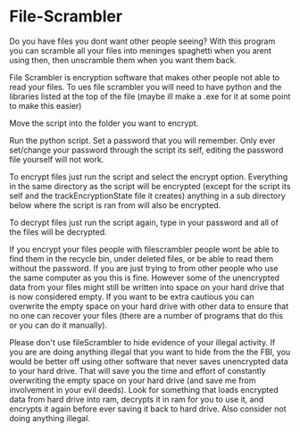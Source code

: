 # File-Scrambler
Do you have files you dont want other people seeing? With this program you can scramble all your files into meninges spaghetti when you arent using then, then unscramble them when you want them back.

File Scrambler is encryption software that makes other people not able to read your files.
To ues file scrambler you will need to have python and the libraries listed at the top of the file (maybe ill make a .exe for it at some point to make this easier)

Move the script into the folder you want to encrypt. 

Run the python script. Set a password that you will remember. Only ever set/change your password through the script its self, editing the password file yourself will not work. 

To encrypt files just run the script and select the encrypt option. Everything in the same directory as the script will be encrypted (except for the script its self and the trackEncryptionState file it creates) anything in a sub directory below where the script is ran from will also be encrypted. 

To decrypt  files just run the script again, type in your password and all of the files will be decrypted.

 If you encrypt your files people with filescrambler people wont be able to find them in the recycle bin,  under deleted files, or be able to read them without the password. If you are just trying to  from other people who use the same computer as you this is fine. However some of the unencrypted data from your files might still be written into space on your hard drive that is now considered empty. If you want to be extra cautious you can overwrite the empty space on your hard drive with other data to ensure that no one can recover your files (there are a number of programs that do this or you can do it manually).

Please don't use fileScrambler to hide evidence of your illegal activity. If you are are doing anything illegal that you want to hide from the the FBI, you would be better off using other software that never saves unencrypted data to your hard drive. That will save you the time and effort of constantly overwriting the empty space on your hard drive (and save me from involvement in your evil deeds). Look for something that loads encrypted data from hard drive into ram, decrypts it in ram for you to use it, and encrypts it again before ever saving it back to hard drive. Also consider not doing anything illegal.
